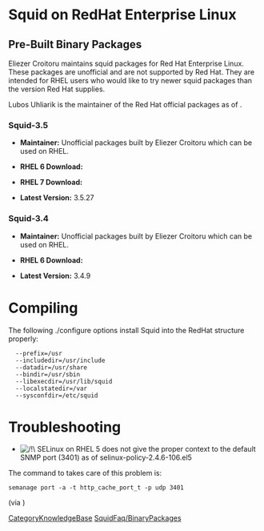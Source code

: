 # Squid on RedHat Enterprise Linux

## Pre-Built Binary Packages

Eliezer Croitoru maintains squid packages for Red Hat Enterprise Linux.
These packages are unofficial and are not supported by Red Hat. They are
intended for RHEL users who would like to try newer squid packages than
the version Red Hat supplies.

Lubos Uhliarik is the maintainer of the Red Hat official packages as of
.

### Squid-3.5

  - **Maintainer:** Unofficial packages built by Eliezer Croitoru which
    can be used on RHEL.

  - **RHEL 6 Download:** [](http://www1.ngtech.co.il/repo/centos/6/)

  - **RHEL 7 Download:** [](http://www1.ngtech.co.il/repo/rhel/7/)

  - **Latest Version:** 3.5.27

### Squid-3.4

  - **Maintainer:** Unofficial packages built by Eliezer Croitoru which
    can be used on RHEL.

  - **RHEL 6 Download:** [](http://www1.ngtech.co.il/repo/centos/)

  - **Latest Version:** 3.4.9

# Compiling

The following ./configure options install Squid into the RedHat
structure properly:

``` 
  --prefix=/usr
  --includedir=/usr/include
  --datadir=/usr/share
  --bindir=/usr/sbin
  --libexecdir=/usr/lib/squid
  --localstatedir=/var
  --sysconfdir=/etc/squid
```

# Troubleshooting

  - ![/\!\\](https://wiki.squid-cache.org/wiki/squidtheme/img/alert.png)
    SELinux on RHEL 5 does not give the proper context to the default
    SNMP port (3401) as of selinux-policy-2.4.6-106.el5

The command to takes care of this problem is:

    semanage port -a -t http_cache_port_t -p udp 3401

(via [](http://tanso.net/selinux/squid/))

[CategoryKnowledgeBase](https://wiki.squid-cache.org/action/show/KnowledgeBase/RedHat/CategoryKnowledgeBase#)
[SquidFaq/BinaryPackages](https://wiki.squid-cache.org/action/show/KnowledgeBase/RedHat/SquidFaq/BinaryPackages#)
